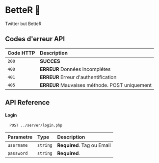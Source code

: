 
# BetteR 📝 
Twitter but BetteR 

## Codes d'erreur API

| Code HTTP | Description                       |
| :-------- | :-------------------------------- |
| `200`  | **SUCCES** |
| `400` | **ERREUR** Données incomplétes|
| `401` | **ERREUR** Erreur d'authentification|
| `405` | **ERREUR** Mauvaises méthode. POST uniquement|   
  
 
## API Reference

#### Login

~~~http
  POST ../server/login.php
~~~

| Parametre | Type     | Description                       |
| :-------- | :------- | :-------------------------------- |
| `username`  | `string` | **Required**. Tag ou Email |
| `password` | `string` | **Required**. |   